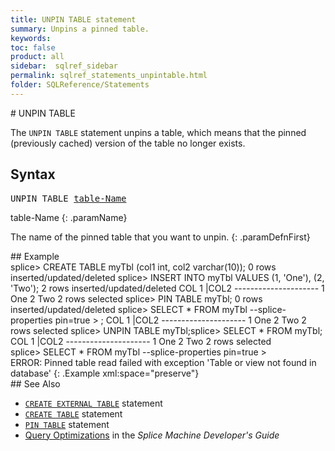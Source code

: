 ```yaml
---
title: UNPIN TABLE statement
summary: Unpins a pinned table.
keywords:
toc: false
product: all
sidebar:  sqlref_sidebar
permalink: sqlref_statements_unpintable.html
folder: SQLReference/Statements
---
```

<section>
<div class="TopicContent" data-swiftype-index="true" markdown="1">
# UNPIN TABLE

The `UNPIN TABLE` statement unpins a table, which means that the pinned
(previously cached) version of the table no longer exists.

## Syntax

<div class="fcnWrapperWide"><pre class="FcnSyntax">
UNPIN TABLE <a href="sqlref_identifiers_types.html#TableName">table-Name</a></pre>

</div>
<div class="paramList" markdown="1">
table-Name
{: .paramName}

The name of the pinned table that you want to unpin.
{: .paramDefnFirst}

</div>
## Example

<div class="preWrapperWide" markdown="1">
    splice> CREATE TABLE myTbl (col1 int, col2 varchar(10));
    0 rows inserted/updated/deleted
    splice> INSERT INTO myTbl VALUES (1, 'One'), (2, 'Two');
    2 rows inserted/updated/deleted
    COL 1      |COL2
    ---------------------
    1           One
    2           Two
    2 rows selected
    splice> PIN TABLE myTbl;
    0 rows inserted/updated/deleted
    splice> SELECT * FROM myTbl --splice-properties pin=true
    > ;
    COL 1      |COL2
    ---------------------
    1           One
    2           Two
    2 rows selected
    splice> UNPIN TABLE myTbl;splice> SELECT * FROM myTbl;
    COL 1      |COL2
    ---------------------
    1           One
    2           Two
    2 rows selected
    splice> SELECT * FROM myTbl --splice-properties pin=true
    > ERROR: Pinned table read failed with exception 'Table or view not found in database'
{: .Example xml:space="preserve"}

</div>
## See Also

* [`CREATE EXTERNAL TABLE`](sqlref_statements_createexternaltable.html) statement
* [`CREATE TABLE`](sqlref_statements_createtable.html) statement
* [`PIN TABLE`](sqlref_statements_pintable.html) statement
* [Query Optimizations](developers_tuning_queryoptimization.html) in the
  *Splice Machine Developer's Guide*

</div>
</section>
